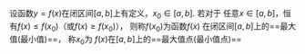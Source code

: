 

设函数$y=f(x)$在闭区间$[a,b]$上有定义，$x_{0}\in[a,b]$.
若对于 任意$x\in[a,b]$，恒有$f(x)\leq f(x_{0})$（或$f(x)\geq f(x_{0})$），
则称$f(x_{0})$为函数$f(x)$ 在闭区间$[a,b]$上的==最大值(最小值)==，
称$x_{0}$为 $f(x)$在$[a,b]$上的==最大值点(最小值点)==

